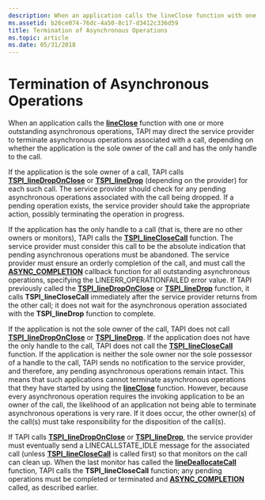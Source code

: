 ```yaml
---
description: When an application calls the lineClose function with one or more outstanding asynchronous operations, TAPI may direct the service provider to terminate asynchronous operations associated with a call.
ms.assetid: b26ce074-76dc-4a50-8c17-d3412c336d59
title: Termination of Asynchronous Operations
ms.topic: article
ms.date: 05/31/2018
---
```


# Termination of Asynchronous Operations

When an application calls the [**lineClose**](/windows/win32/api/tapi/nf-tapi-lineclose) function with one or more outstanding asynchronous operations, TAPI may direct the service provider to terminate asynchronous operations associated with a call, depending on whether the application is the sole owner of the call and has the only handle to the call.

If the application is the sole owner of a call, TAPI calls [**TSPI\_lineDropOnClose**](./tspi-linedroponclose.md) or [**TSPI\_lineDrop**](/windows/win32/api/tspi/nf-tspi-tspi_linedrop) (depending on the provider) for each such call. The service provider should check for any pending asynchronous operations associated with the call being dropped. If a pending operation exists, the service provider should take the appropriate action, possibly terminating the operation in progress.

If the application has the only handle to a call (that is, there are no other owners or monitors), TAPI calls the [**TSPI\_lineCloseCall**](/windows/win32/api/tspi/nf-tspi-tspi_lineclosecall) function. The service provider must consider this call to be the absolute indication that pending asynchronous operations must be abandoned. The service provider must ensure an orderly completion of the call, and must call the [**ASYNC\_COMPLETION**](/windows/win32/api/tspi/nc-tspi-async_completion) callback function for all outstanding asynchronous operations, specifying the LINEERR\_OPERATIONFAILED error value. If TAPI previously called the [**TSPI\_lineDropOnClose**](./tspi-linedroponclose.md) or [**TSPI\_lineDrop**](/windows/win32/api/tspi/nf-tspi-tspi_linedrop) function, it calls **TSPI\_lineCloseCall** immediately after the service provider returns from the other call; it does not wait for the asynchronous operation associated with the **TSPI\_lineDrop** function to complete.

If the application is not the sole owner of the call, TAPI does not call [**TSPI\_lineDropOnClose**](./tspi-linedroponclose.md) or [**TSPI\_lineDrop**](/windows/win32/api/tspi/nf-tspi-tspi_linedrop). If the application does not have the only handle to the call, TAPI does not call the [**TSPI\_lineCloseCall**](/windows/win32/api/tspi/nf-tspi-tspi_lineclosecall) function. If the application is neither the sole owner nor the sole possessor of a handle to the call, TAPI sends no notification to the service provider, and therefore, any pending asynchronous operations remain intact. This means that such applications cannot terminate asynchronous operations that they have started by using the [**lineClose**](/windows/win32/api/tapi/nf-tapi-lineclose) function. However, because every asynchronous operation requires the invoking application to be an owner of the call, the likelihood of an application not being able to terminate asynchronous operations is very rare. If it does occur, the other owner(s) of the call(s) must take responsibility for the disposition of the call(s).

If TAPI calls [**TSPI\_lineDropOnClose**](./tspi-linedroponclose.md) or [**TSPI\_lineDrop**](/windows/win32/api/tspi/nf-tspi-tspi_linedrop), the service provider must eventually send a LINECALLSTATE\_IDLE message for the associated call (unless [**TSPI\_lineCloseCall**](/windows/win32/api/tspi/nf-tspi-tspi_lineclosecall) is called first) so that monitors on the call can clean up. When the last monitor has called the [**lineDeallocateCall**](/windows/win32/api/tapi/nf-tapi-linedeallocatecall) function, TAPI calls the **TSPI\_lineCloseCall** function; any pending operations must be completed or terminated and [**ASYNC\_COMPLETION**](/windows/win32/api/tspi/nc-tspi-async_completion) called, as described earlier.

 

 
